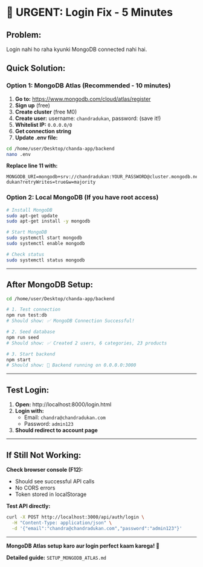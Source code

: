 # 🚨 URGENT: Login Fix - 5 Minutes

## **Problem:** 
Login nahi ho raha kyunki MongoDB connected nahi hai.

## **Quick Solution:**

### **Option 1: MongoDB Atlas (Recommended - 10 minutes)**

1. **Go to:** https://www.mongodb.com/cloud/atlas/register
2. **Sign up** (free)
3. **Create cluster** (free M0)
4. **Create user:** username: `chandradukan`, password: (save it!)
5. **Whitelist IP:** `0.0.0.0/0`
6. **Get connection string**
7. **Update .env file:**

```bash
cd /home/user/Desktop/chanda-app/backend
nano .env
```

**Replace line 11 with:**
```env
MONGODB_URI=mongodb+srv://chandradukan:YOUR_PASSWORD@cluster.mongodb.net/chandra-dukan?retryWrites=true&w=majority
```

### **Option 2: Local MongoDB (If you have root access)**

```bash
# Install MongoDB
sudo apt-get update
sudo apt-get install -y mongodb

# Start MongoDB
sudo systemctl start mongodb
sudo systemctl enable mongodb

# Check status
sudo systemctl status mongodb
```

---

## **After MongoDB Setup:**

```bash
cd /home/user/Desktop/chanda-app/backend

# 1. Test connection
npm run test:db
# Should show: ✅ MongoDB Connection Successful!

# 2. Seed database
npm run seed
# Should show: ✅ Created 2 users, 6 categories, 23 products

# 3. Start backend
npm start
# Should show: 🚀 Backend running on 0.0.0.0:3000
```

---

## **Test Login:**

1. **Open:** http://localhost:8000/login.html
2. **Login with:**
   - Email: `chandra@chandradukan.com`
   - Password: `admin123`
3. **Should redirect to account page**

---

## **If Still Not Working:**

**Check browser console (F12):**
- Should see successful API calls
- No CORS errors
- Token stored in localStorage

**Test API directly:**
```bash
curl -X POST http://localhost:3000/api/auth/login \
  -H "Content-Type: application/json" \
  -d '{"email":"chandra@chandradukan.com","password":"admin123"}'
```

---

**MongoDB Atlas setup karo aur login perfect kaam karega! 🚀**

**Detailed guide:** `SETUP_MONGODB_ATLAS.md`
